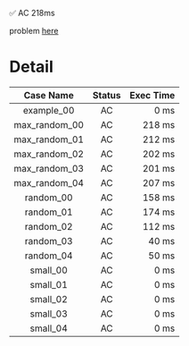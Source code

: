 ✅  AC  218ms

problem [here](https://judge.yosupo.jp/problem/point_set_range_composite)

# Detail

| Case Name | Status | Exec Time |
|:---------:|:------:|---------:|
| example_00 | AC | 0 ms |
| max_random_00 | AC | 218 ms |
| max_random_01 | AC | 212 ms |
| max_random_02 | AC | 202 ms |
| max_random_03 | AC | 201 ms |
| max_random_04 | AC | 207 ms |
| random_00 | AC | 158 ms |
| random_01 | AC | 174 ms |
| random_02 | AC | 112 ms |
| random_03 | AC | 40 ms |
| random_04 | AC | 50 ms |
| small_00 | AC | 0 ms |
| small_01 | AC | 0 ms |
| small_02 | AC | 0 ms |
| small_03 | AC | 0 ms |
| small_04 | AC | 0 ms |


